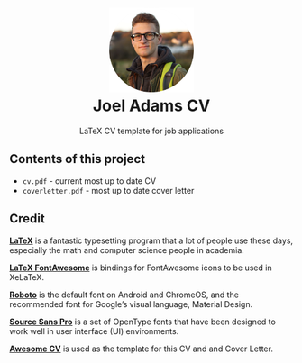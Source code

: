<h1 align="center">
  <a href="https://github.com/JoelLucaAdams" title="GitHub page">
    <img alt="profile_pic" src="https://raw.githubusercontent.com/JoelLucaAdams/cv/master/img/joel_adams_cicular.png" width="150px" height="150px"/>
  </a>
  <br />
  Joel Adams CV
</h1>

<p align="center">
  LaTeX CV template for job applications
</p>

## Contents of this project

* `cv.pdf` - current most up to date CV
* `coverletter.pdf` - most up to date cover letter

## Credit

[**LaTeX**](http://www.latex-project.org) is a fantastic typesetting program that a lot of people use these days, especially the math and computer science people in academia.

[**LaTeX FontAwesome**](https://github.com/furl/latex-fontawesome) is bindings for FontAwesome icons to be used in XeLaTeX.

[**Roboto**](https://github.com/google/roboto) is the default font on Android and ChromeOS, and the recommended font for Google’s visual language, Material Design.

[**Source Sans Pro**](https://github.com/adobe-fonts/source-sans-pro) is a set of OpenType fonts that have been designed to work well in user interface (UI) environments.

[**Awesome CV**](https://github.com/posquit0/Awesome-CV) is used as the template for this CV and and Cover Letter.

